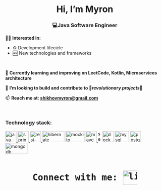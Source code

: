 <h1 align="center"> Hi, I’m Myron</h1>
<h3 align="center">💻Java Software Engineer</h3>
<p align="center"> 

  
👨‍💻 **Interested in:**
  
- ⚙️  Development lifecicle
- 🆕  New technologies and frameworks
</br>

📖 <b>Currently learning and improving on LeetCode, Kotlin, Microservices architecture</b>

🤝 <b>I’m looking to build and contribute to 🚀*revolutionary projects*🚀</b>

📫 <b>Reach me at: shikhovmyron@gmail.com</b>

</br>

</p>
<h3 align="left">Technology stack:</h3>
<p align="left"> 
<a href="https://www.java.com/" target="_blank"> <img src="https://upload.wikimedia.org/wikipedia/de/thumb/e/e1/Java-Logo.svg/1200px-Java-Logo.svg.png" alt="java" height="35"/> </a>
<a href="https://spring.io" target="_blank"> <img src="https://avatars.githubusercontent.com/u/4758888?v=4" alt="spring" width="35" height="35"/> </a>
<a href="https://spring.io/guides/tutorials/rest/" target="_blank"> <img src="https://everything1know.files.wordpress.com/2019/09/rest-icon-200x196-1.png" alt="rest-apis" width="35" height="35"/> </a>
<a href="https://hibernate.org" target="_blank"> <img src="https://upload.wikimedia.org/wikipedia/commons/thumb/2/22/Hibernate_logo_a.png/375px-Hibernate_logo_a.png" alt="hibernate" width="70" height="35"/></a>
<a href="https://site.mockito.org" target="_blank"> <img src="https://github.com/mockito/mockito.github.io/raw/master/img/logo%402x.png" alt="mockito" width="60" height="35"/></a>
<a href="https://maven.apache.org" target="_blank"> <img src="https://upload.wikimedia.org/wikipedia/commons/thumb/7/7e/Apache_Feather_Logo.svg/579px-Apache_Feather_Logo.svg.png" alt="maven" width="35" height="35"/> </a>
<img src="https://cdn-icons-png.flaticon.com/512/1/1625.png" alt="separator" width="10" height="35">
<a href="https://www.docker.com" target="_blank"> <img src="https://www.docker.com/wp-content/uploads/2022/05/Docker_Temporary_Image_Google_Blue_1080x1080_v1.png" alt="docker" width="35" height="35"/></a>
<a href="https://www.mysql.com" target="_blank"> <img src="https://upload.wikimedia.org/wikipedia/en/thumb/d/dd/MySQL_logo.svg/150px-MySQL_logo.svg.png" alt="mysql" width="45" height="35"/></a>
<a href="https://www.postgresql.org" target="_blank"> <img src="https://upload.wikimedia.org/wikipedia/commons/thumb/2/29/Postgresql_elephant.svg/330px-Postgresql_elephant.svg.png" alt="postgresql" width="35" height="35"/></a>
<a href="https://www.mongodb.com/" target="_blank"> <img src="https://upload.wikimedia.org/wikipedia/commons/thumb/9/93/MongoDB_Logo.svg/375px-MongoDB_Logo.svg.png" alt="mongodb" width="70" height="35"/></a>

</p>
<pre><h1 align="center">Connect with me: <a href="https://www.linkedin.com/in/myronshykhov/" target="blank"><img align="center" src="https://upload.wikimedia.org/wikipedia/commons/thumb/c/ca/LinkedIn_logo_initials.png/800px-LinkedIn_logo_initials.png" alt="linkedin-robert-ciotoiu" height="45" width="45" /></a></h1></pre>
